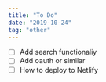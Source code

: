 ```yaml
---
title: "To Do"
date: "2019-10-24"
tag: "other"
---
```


- [ ] Add search functionaliy
- [ ] Add oauth or similar
- [ ] How to deploy to Netlify